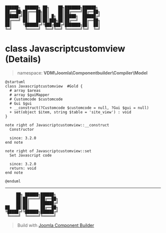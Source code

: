 ```
██████╗  ██████╗ ██╗    ██╗███████╗██████╗
██╔══██╗██╔═══██╗██║    ██║██╔════╝██╔══██╗
██████╔╝██║   ██║██║ █╗ ██║█████╗  ██████╔╝
██╔═══╝ ██║   ██║██║███╗██║██╔══╝  ██╔══██╗
██║     ╚██████╔╝╚███╔███╔╝███████╗██║  ██║
╚═╝      ╚═════╝  ╚══╝╚══╝ ╚══════╝╚═╝  ╚═╝
```
# class Javascriptcustomview (Details)
> namespace: **VDM\Joomla\Componentbuilder\Compiler\Model**
```uml
@startuml
class Javascriptcustomview  #Gold {
  # array $areas
  # array $guiMapper
  # Customcode $customcode
  # Gui $gui
  + __construct(?Customcode $customcode = null, ?Gui $gui = null)
  + set(object $item, string $table = 'site_view') : void
}

note right of Javascriptcustomview::__construct
  Constructor

  since: 3.2.0
end note

note right of Javascriptcustomview::set
  Set Javascript code

  since: 3.2.0
  return: void
end note
 
@enduml
```

---
```
     ██╗ ██████╗██████╗
     ██║██╔════╝██╔══██╗
     ██║██║     ██████╔╝
██   ██║██║     ██╔══██╗
╚█████╔╝╚██████╗██████╔╝
 ╚════╝  ╚═════╝╚═════╝
```
> Build with [Joomla Component Builder](https://git.vdm.dev/joomla/Component-Builder)

